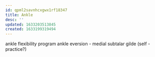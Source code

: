 ```yaml
---
id: qpml2savnhcxgwx1rf18347
title: Ankle
desc: ''
updated: 1633203513845
created: 1633199319494
---
```


ankle flexibility program
ankle eversion - medial subtalar gilde
 (self - practice?)
